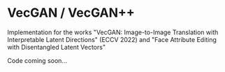 # VecGAN / VecGAN++
Implementation for the works "VecGAN: Image-to-Image Translation with Interpretable Latent Directions" (ECCV 2022) and "Face Attribute Editing with Disentangled Latent Vectors" 

Code coming soon...
